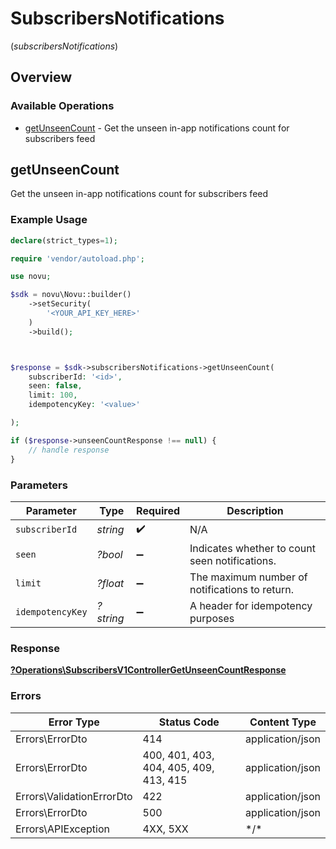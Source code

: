 # SubscribersNotifications
(*subscribersNotifications*)

## Overview

### Available Operations

* [getUnseenCount](#getunseencount) - Get the unseen in-app notifications count for subscribers feed

## getUnseenCount

Get the unseen in-app notifications count for subscribers feed

### Example Usage

```php
declare(strict_types=1);

require 'vendor/autoload.php';

use novu;

$sdk = novu\Novu::builder()
    ->setSecurity(
        '<YOUR_API_KEY_HERE>'
    )
    ->build();



$response = $sdk->subscribersNotifications->getUnseenCount(
    subscriberId: '<id>',
    seen: false,
    limit: 100,
    idempotencyKey: '<value>'

);

if ($response->unseenCountResponse !== null) {
    // handle response
}
```

### Parameters

| Parameter                                      | Type                                           | Required                                       | Description                                    |
| ---------------------------------------------- | ---------------------------------------------- | ---------------------------------------------- | ---------------------------------------------- |
| `subscriberId`                                 | *string*                                       | :heavy_check_mark:                             | N/A                                            |
| `seen`                                         | *?bool*                                        | :heavy_minus_sign:                             | Indicates whether to count seen notifications. |
| `limit`                                        | *?float*                                       | :heavy_minus_sign:                             | The maximum number of notifications to return. |
| `idempotencyKey`                               | *?string*                                      | :heavy_minus_sign:                             | A header for idempotency purposes              |

### Response

**[?Operations\SubscribersV1ControllerGetUnseenCountResponse](../../Models/Operations/SubscribersV1ControllerGetUnseenCountResponse.md)**

### Errors

| Error Type                             | Status Code                            | Content Type                           |
| -------------------------------------- | -------------------------------------- | -------------------------------------- |
| Errors\ErrorDto                        | 414                                    | application/json                       |
| Errors\ErrorDto                        | 400, 401, 403, 404, 405, 409, 413, 415 | application/json                       |
| Errors\ValidationErrorDto              | 422                                    | application/json                       |
| Errors\ErrorDto                        | 500                                    | application/json                       |
| Errors\APIException                    | 4XX, 5XX                               | \*/\*                                  |